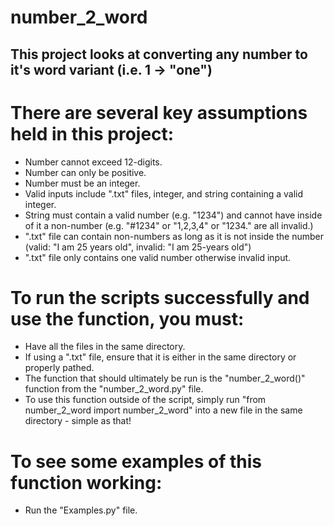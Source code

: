 # number_2_word

## This project looks at converting any number to it's word variant (i.e. 1 -> "one")

# There are several key assumptions held in this project:
- Number cannot exceed 12-digits.
- Number can only be positive.
- Number must be an integer.
- Valid inputs include ".txt" files, integer, and string containing a valid integer. 
- String must contain a valid number (e.g. "1234") and cannot have inside of it a non-number (e.g. "#1234" or "1,2,3,4" or "1234." are all invalid.)  
- ".txt" file can contain non-numbers as long as it is not inside the number (valid: "I am 25 years old", invalid: "I am 25-years old")
- ".txt" file only contains one valid number otherwise invalid input. 

# To run the scripts successfully and use the function, you must:
- Have all the files in the same directory.
- If using a ".txt" file, ensure that it is either in the same directory or properly pathed.
- The function that should ultimately be run is the "number_2_word()" function from the "number_2_word.py" file.
- To use this function outside of the script, simply run "from number_2_word import number_2_word" into a new file in the same directory - simple as that!

# To see some examples of this function working:
- Run the "Examples.py" file. 
